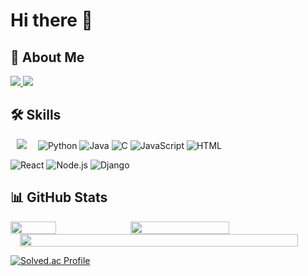 # Hi there 👋



## 🚀 About Me
<a href="mailto:tnwlsdlrh@naver.com" target="_blank">
<img src="https://img.shields.io/badge/Gmail-EA4335.svg?style=for-the-badge&logo=Gmail&logoColor=white"/>
</a>

<a href="https://lavslave.tistory.com/" target="_blank">
<img src="https://img.shields.io/badge/Blog-000000.svg?style=for-the-badge&logo=Tistory&logoColor=white"/>
</a>

## 🛠️ Skills

<img src="https://img.shields.io/badge/Java-007396?style=flat-square&logo=Java&logoColor=white" style="height : auto; margin-left : 10px; margin-right : 10px;"/></a>&nbsp;
![Python](https://img.shields.io/badge/Python-3776AB?style=flat-square&logo=python&logoColor=white)
![Java](https://img.shields.io/badge/Java-007396?style=flat-square&logo=java&logoColor=white)
![C](https://img.shields.io/badge/C-A8B9CC?style=flat-square&logo=c&logoColor=white)
![JavaScript](https://img.shields.io/badge/JavaScript-323330?style=flat-square&logo=javascript&logoColor=F7DF1E)
![HTML](https://img.shields.io/badge/HTML-E34F26?style=flat-square&logo=HTML5&logoColor=white)

![React](https://img.shields.io/badge/React-20232A?style=flat-square&logo=react&logoColor=61DAFB)
![Node.js](https://img.shields.io/badge/Node.js-339933?style=flat-square&logo=nodedotjs&logoColor=white)
![Django](https://img.shields.io/badge/Django-092E20?style=flat-square&logo=django&logoColor=white)
## 📊 GitHub Stats

<div style="display: flex; flex-wrap: wrap;">
  <img src="https://github-readme-stats.vercel.app/api/top-langs/?username=soojin-p&layout=donut&show_icons=true&theme=radical&hide_border=true&count_private=true&exclude_repo=Face-Transfer-Application" width="38%" />
  <img src="https://github-readme-stats.vercel.app/api?username=soojin-p&show_icons=true&theme=radical&hide_border=true&count_private=true" width="56%" />
</div>
<div style="display: flex; justify-content: center;">
  <img src="https://github-readme-activity-graph.vercel.app/graph?username=soojin-p&theme=radical&bg_color=141321&hide_border=true&line=FF69B4&color=FF69B4&point=FFFFFF" width="94%" />
</div>




[![Solved.ac Profile](http://mazassumnida.wtf/api/v2/generate_badge?boj=tnwlsdlrh)](https://solved.ac/tnwlsdlrh/)
